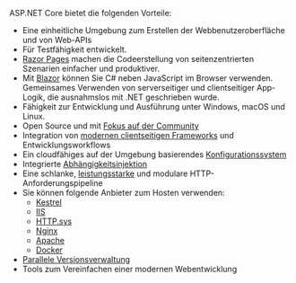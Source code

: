 ASP.NET Core bietet die folgenden Vorteile:

* Eine einheitliche Umgebung zum Erstellen der Webbenutzeroberfläche und von Web-APIs
* Für Testfähigkeit entwickelt.
* [Razor Pages](xref:razor-pages/index) machen die Codeerstellung von seitenzentrierten Szenarien einfacher und produktiver.
* Mit [Blazor](xref:blazor/index) können Sie C# neben JavaScript im Browser verwenden. Gemeinsames Verwenden von serverseitiger und clientseitiger App-Logik, die ausnahmslos mit .NET geschrieben wurde.
* Fähigkeit zur Entwicklung und Ausführung unter Windows, macOS und Linux.
* Open Source und mit [Fokus auf der Community](https://live.asp.net/)
* Integration von [modernen clientseitigen Frameworks](xref:blazor/index) und Entwicklungsworkflows
* Ein cloudfähiges auf der Umgebung basierendes [Konfigurationssystem](xref:fundamentals/configuration/index)
* Integrierte [Abhängigkeitsinjektion](xref:fundamentals/dependency-injection)
* Eine schlanke, [leistungsstarke](https://github.com/aspnet/benchmarks) und modulare HTTP-Anforderungspipeline
* Sie können folgende Anbieter zum Hosten verwenden:
  * [Kestrel](xref:fundamentals/servers/kestrel)
  * [IIS](xref:host-and-deploy/iis/index)
  * [HTTP.sys](xref:fundamentals/servers/httpsys)
  * [Nginx](xref:host-and-deploy/linux-nginx)
  * [Apache](xref:host-and-deploy/linux-apache)
  * [Docker](xref:host-and-deploy/docker/index)
* [Parallele Versionsverwaltung](/dotnet/standard/choosing-core-framework-server#a-need-for-side-by-side-of-net-versions-per-application-level)
* Tools zum Vereinfachen einer modernen Webentwicklung
